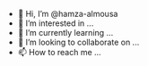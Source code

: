 - 👋 Hi, I’m @hamza-almousa
- 👀 I’m interested in ...
- 🌱 I’m currently learning ...
- 💞️ I’m looking to collaborate on ...
- 📫 How to reach me ...

<!---
hamza-almousa/hamza-almousa is a ✨ special ✨ repository because its `README.md` (this file) appears on your GitHub profile.
You can click the Preview link to take a look at your changes.
--->

